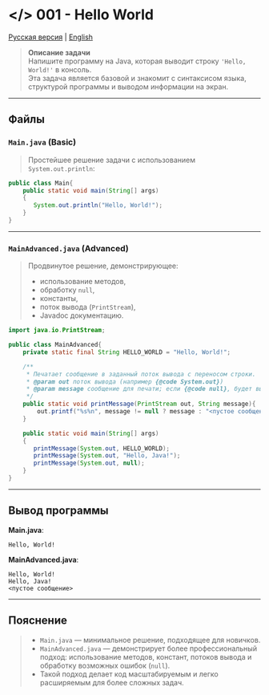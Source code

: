 # </> 001 - Hello World

[Русская версия](README.ru.md) | [English](README.md)

> **Описание задачи**  
> Напишите программу на Java, которая выводит строку `'Hello, World!'` в консоль.  
> Эта задача является базовой и знакомит с синтаксисом языка, структурой программы и выводом информации на экран.

---

## Файлы

### `Main.java` (Basic)
> Простейшее решение задачи с использованием `System.out.println`:

```java
public class Main{
    public static void main(String[] args)
    {
       System.out.println("Hello, World!");
    }
}
```

---

### `MainAdvanced.java` (Advanced)
> Продвинутое решение, демонстрирующее:
> - использование методов,
> - обработку `null`,
> - константы,
> - поток вывода (`PrintStream`),
> - Javadoc документацию.

```java
import java.io.PrintStream;

public class MainAdvanced{
    private static final String HELLO_WORLD = "Hello, World!";

    /**
     * Печатает сообщение в заданный поток вывода с переносом строки.
     * @param out поток вывода (например {@code System.out})
     * @param message сообщение для печати; если {@code null}, будет выведено "<пустое сообщение>"
     */
    public static void printMessage(PrintStream out, String message){
        out.printf("%s%n", message != null ? message : "<пустое сообщение>");
    }

    public static void main(String[] args)
    {
       printMessage(System.out, HELLO_WORLD);
       printMessage(System.out, "Hello, Java!");
       printMessage(System.out, null);
    }
}
```

---

## Вывод программы

**Main.java**:
```
Hello, World!
```

**MainAdvanced.java**:
```
Hello, World!
Hello, Java!
<пустое сообщение>
```

---

## Пояснение
> - `Main.java` — минимальное решение, подходящее для новичков.  
> - `MainAdvanced.java` — демонстрирует более профессиональный подход: использование методов, констант, потоков вывода и обработку возможных ошибок (`null`).  
> - Такой подход делает код масштабируемым и легко расширяемым для более сложных задач.
